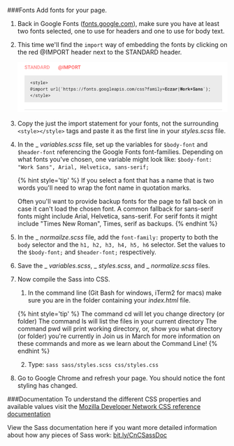 ###Fonts
Add fonts for your page.

1. Back in Google Fonts ([fonts.google.com](https://fonts.google.com/)), make sure you have at least two fonts selected, one to use for headers and one to use for body text.

2. This time we'll find the `import` way of embedding the fonts by clicking on the red @IMPORT header next to the STANDARD header.

    ![](/images/font-import.png)

3. Copy the just the import statement for your fonts, not the surrounding `<style></style>` tags and paste it as the first line in your _styles.scss_ file.

4. In the _ _variables.scss_ file, set up the variables for `$body-font` and `$header-font` referencing the Google Fonts font-families. Depending on what fonts you've chosen, one variable might look like: `$body-font: "Work Sans", Arial, Helvetica, sans-serif;`

    {% hint style='tip' %}
    If you select a font that has a name that is two words you'll need to wrap the font name in quotation marks.
    
    Often you'll want to provide backup fonts for the page to fall back on in case it can't load the chosen font. A common fallback for sans-serif fonts might include Arial, Helvetica, sans-serif. For serif fonts it might include "Times New Roman", Times, serif as backups.
    {% endhint %}

5. In the _ _normailze.scss_ file, add the `font-family:` property to both the `body` selector and the `h1, h2, h3, h4, h5, h6` selector.  Set the values to the `$body-font;` and `$header-font;` respectively.

5. Save the _ _variables.scss_, _ _styles.scss_, and _ _normalize.scss_ files.

6. Now compile the Sass into CSS. 
    
    1. In the command line (Git Bash for windows, iTerm2 for macs) make sure you are in the folder containing your _index.html_ file.
    
    {% hint style='tip' %}
    The command cd will let you change directory (or folder)
    The command ls will list the files in your current directory
    The command pwd will print working directory, or, show you what directory (or folder) you're currently in
    Join us in March for more information on these commands and more as we learn about the Command Line!
    {% endhint %}
    
    2.  Type: `sass sass/styles.scss css/styles.css`

7. Go to Google Chrome and refresh your page. You should notice the font styling has changed.

###Documentation
To understand the different CSS properties and available values visit the [Mozilla Developer Network CSS reference documentation](https://developer.mozilla.org/en-US/docs/Web/CSS/Reference)

View the Sass documentation here if you want more detailed information about how any pieces of Sass work: [bit.ly/CnCSassDoc](http://bit.ly/CnCSassDoc) 